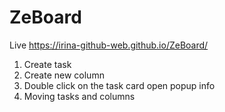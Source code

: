 # ZeBoard

Live https://irina-github-web.github.io/ZeBoard/

1. Create task
2. Create new column
3. Double click on the task card open popup info
4. Moving tasks and columns
